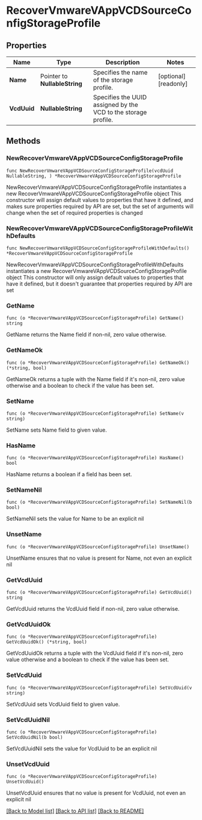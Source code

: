 # RecoverVmwareVAppVCDSourceConfigStorageProfile

## Properties

Name | Type | Description | Notes
------------ | ------------- | ------------- | -------------
**Name** | Pointer to **NullableString** | Specifies the name of the storage profile. | [optional] [readonly] 
**VcdUuid** | **NullableString** | Specifies the UUID assigned by the VCD to the storage profile. | 

## Methods

### NewRecoverVmwareVAppVCDSourceConfigStorageProfile

`func NewRecoverVmwareVAppVCDSourceConfigStorageProfile(vcdUuid NullableString, ) *RecoverVmwareVAppVCDSourceConfigStorageProfile`

NewRecoverVmwareVAppVCDSourceConfigStorageProfile instantiates a new RecoverVmwareVAppVCDSourceConfigStorageProfile object
This constructor will assign default values to properties that have it defined,
and makes sure properties required by API are set, but the set of arguments
will change when the set of required properties is changed

### NewRecoverVmwareVAppVCDSourceConfigStorageProfileWithDefaults

`func NewRecoverVmwareVAppVCDSourceConfigStorageProfileWithDefaults() *RecoverVmwareVAppVCDSourceConfigStorageProfile`

NewRecoverVmwareVAppVCDSourceConfigStorageProfileWithDefaults instantiates a new RecoverVmwareVAppVCDSourceConfigStorageProfile object
This constructor will only assign default values to properties that have it defined,
but it doesn't guarantee that properties required by API are set

### GetName

`func (o *RecoverVmwareVAppVCDSourceConfigStorageProfile) GetName() string`

GetName returns the Name field if non-nil, zero value otherwise.

### GetNameOk

`func (o *RecoverVmwareVAppVCDSourceConfigStorageProfile) GetNameOk() (*string, bool)`

GetNameOk returns a tuple with the Name field if it's non-nil, zero value otherwise
and a boolean to check if the value has been set.

### SetName

`func (o *RecoverVmwareVAppVCDSourceConfigStorageProfile) SetName(v string)`

SetName sets Name field to given value.

### HasName

`func (o *RecoverVmwareVAppVCDSourceConfigStorageProfile) HasName() bool`

HasName returns a boolean if a field has been set.

### SetNameNil

`func (o *RecoverVmwareVAppVCDSourceConfigStorageProfile) SetNameNil(b bool)`

 SetNameNil sets the value for Name to be an explicit nil

### UnsetName
`func (o *RecoverVmwareVAppVCDSourceConfigStorageProfile) UnsetName()`

UnsetName ensures that no value is present for Name, not even an explicit nil
### GetVcdUuid

`func (o *RecoverVmwareVAppVCDSourceConfigStorageProfile) GetVcdUuid() string`

GetVcdUuid returns the VcdUuid field if non-nil, zero value otherwise.

### GetVcdUuidOk

`func (o *RecoverVmwareVAppVCDSourceConfigStorageProfile) GetVcdUuidOk() (*string, bool)`

GetVcdUuidOk returns a tuple with the VcdUuid field if it's non-nil, zero value otherwise
and a boolean to check if the value has been set.

### SetVcdUuid

`func (o *RecoverVmwareVAppVCDSourceConfigStorageProfile) SetVcdUuid(v string)`

SetVcdUuid sets VcdUuid field to given value.


### SetVcdUuidNil

`func (o *RecoverVmwareVAppVCDSourceConfigStorageProfile) SetVcdUuidNil(b bool)`

 SetVcdUuidNil sets the value for VcdUuid to be an explicit nil

### UnsetVcdUuid
`func (o *RecoverVmwareVAppVCDSourceConfigStorageProfile) UnsetVcdUuid()`

UnsetVcdUuid ensures that no value is present for VcdUuid, not even an explicit nil

[[Back to Model list]](../README.md#documentation-for-models) [[Back to API list]](../README.md#documentation-for-api-endpoints) [[Back to README]](../README.md)


